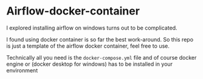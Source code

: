 # Airflow-docker-container

I explored installing airflow on windows turns out to be complicated. 

I found using docker container is so far the best work-around. So this repo is just a template of the airflow docker container, feel free to use. 

Technically all you need is the `docker-compose.yml` file and of course docker engine or (docker desktop for windows) has to be installed in your environment
